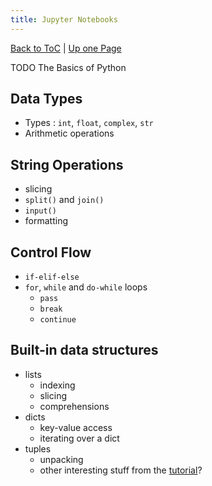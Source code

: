 ```yaml
---
title: Jupyter Notebooks
---
```

[Back to ToC](index) | [Up one Page](index)

TODO The Basics of Python

## Data Types
  * Types : `int`, `float`, `complex`, `str`
  * Arithmetic operations

## String Operations
  * slicing
  * `split()` and `join()`
  * `input()`
  * formatting

## Control Flow
  * `if-elif-else`
  * `for`, `while` and `do-while` loops
    * `pass`
    * `break`
    * `continue`

## Built-in data structures
  * lists
    * indexing
    * slicing
    * comprehensions
  * dicts
    * key-value access
    * iterating over a dict
  * tuples
    * unpacking
    * other interesting stuff from the [tutorial](https://docs.python.org/3/tutorial/index.html)?
